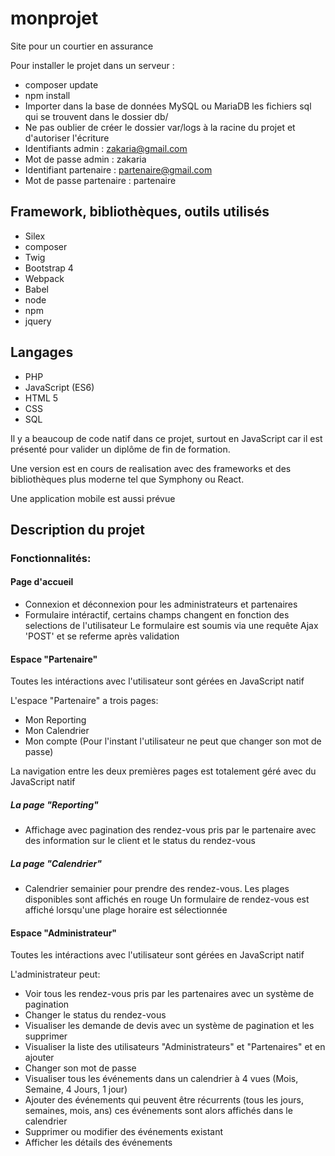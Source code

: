 # monprojet

Site pour un courtier en assurance

Pour installer le projet dans un serveur :

* composer update
* npm install
* Importer dans la base de données MySQL ou MariaDB les fichiers sql qui se trouvent dans le dossier db/
* Ne pas oublier de créer le dossier var/logs à la racine du projet et d'autoriser l'écriture
* Identifiants admin : zakaria@gmail.com
* Mot de passe admin : zakaria
* Identifiant partenaire : partenaire@gmail.com
* Mot de passe partenaire : partenaire

## Framework, bibliothèques, outils utilisés

* Silex
* composer
* Twig
* Bootstrap 4
* Webpack
* Babel
* node
* npm
* jquery

## Langages

* PHP
* JavaScript (ES6)
* HTML 5
* CSS
* SQL


Il y a beaucoup de code natif dans ce projet, surtout en JavaScript
car il est présenté pour valider un diplôme de fin de formation.

Une version est en cours de realisation avec des frameworks et des bibliothèques plus moderne
tel que Symphony ou React.

Une application mobile est aussi prévue

## Description du projet

### Fonctionnalités:

#### Page d'accueil

 * Connexion et déconnexion pour les administrateurs et partenaires
 * Formulaire intéractif, certains champs changent en fonction des selections de l'utilisateur
    Le formulaire est soumis via une requête Ajax 'POST' et se referme après validation


#### Espace "Partenaire"

Toutes les intéractions avec l'utilisateur sont gérées en JavaScript natif

L'espace "Partenaire" a trois pages:

  * Mon Reporting
  * Mon Calendrier
  * Mon compte (Pour l'instant l'utilisateur ne peut que changer son mot de passe)


La navigation entre les deux premières pages est totalement géré avec du JavaScript natif

##### La page "Reporting"

  * Affichage avec pagination des rendez-vous pris par le partenaire avec des information sur le client et
  le status du rendez-vous

##### La page "Calendrier"

  * Calendrier semainier pour prendre des rendez-vous. Les plages disponibles sont affichés en rouge
  Un formulaire de rendez-vous est affiché lorsqu'une plage horaire est sélectionnée


#### Espace "Administrateur"

Toutes les intéractions avec l'utilisateur sont gérées en JavaScript natif

L'administrateur peut:

  * Voir tous les rendez-vous pris par les partenaires avec un système de pagination
  * Changer le status du rendez-vous
  * Visualiser les demande de devis avec un système de pagination et les supprimer
  * Visualiser la liste des utilisateurs "Administrateurs" et "Partenaires" et en ajouter
  * Changer son mot de passe
  * Visualiser tous les événements dans un calendrier à 4 vues (Mois, Semaine, 4 Jours, 1 jour)
  * Ajouter des événements qui peuvent être récurrents (tous les jours, semaines, mois, ans)
  ces événements sont alors affichés dans le calendrier
  * Supprimer ou modifier des événements existant
  * Afficher les détails des événements
